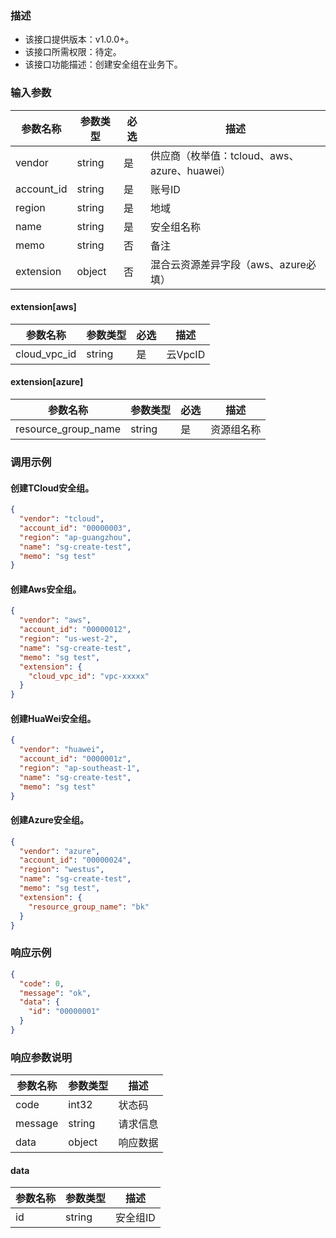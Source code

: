 ### 描述

- 该接口提供版本：v1.0.0+。
- 该接口所需权限：待定。
- 该接口功能描述：创建安全组在业务下。

### 输入参数

| 参数名称       | 参数类型   | 必选  | 描述                               |
|------------|--------|-----|----------------------------------|
| vendor     | string | 是   | 供应商（枚举值：tcloud、aws、azure、huawei） |
| account_id | string | 是   | 账号ID                             |
| region     | string | 是   | 地域                               |
| name       | string | 是   | 安全组名称                            |
| memo       | string | 否   | 备注                               |
| extension  | object | 否   | 混合云资源差异字段（aws、azure必填）           |

#### extension[aws]

| 参数名称 | 参数类型 | 必选 | 描述 |
|--------------|--------|-----|--|
| cloud_vpc_id | string | 是 | 云VpcID |

#### extension[azure]

| 参数名称 | 参数类型 | 必选 | 描述 |
|--|--------|-----|----------------------------------|
| resource_group_name | string | 是 | 资源组名称 |

### 调用示例

#### 创建TCloud安全组。

```json
{
  "vendor": "tcloud",
  "account_id": "00000003",
  "region": "ap-guangzhou",
  "name": "sg-create-test",
  "memo": "sg test"
}
```

#### 创建Aws安全组。

```json
{
  "vendor": "aws",
  "account_id": "00000012",
  "region": "us-west-2",
  "name": "sg-create-test",
  "memo": "sg test",
  "extension": {
    "cloud_vpc_id": "vpc-xxxxx"
  }
}
```

#### 创建HuaWei安全组。

```json
{
  "vendor": "huawei",
  "account_id": "0000001z",
  "region": "ap-southeast-1",
  "name": "sg-create-test",
  "memo": "sg test"
}
```

#### 创建Azure安全组。

```json
{
  "vendor": "azure",
  "account_id": "00000024",
  "region": "westus",
  "name": "sg-create-test",
  "memo": "sg test",
  "extension": {
    "resource_group_name": "bk"
  }
}
```

### 响应示例

```json
{
  "code": 0,
  "message": "ok",
  "data": {
    "id": "00000001"
  }
}
```

### 响应参数说明

| 参数名称    | 参数类型   | 描述   |
|---------|--------|------|
| code    | int32  | 状态码  |
| message | string | 请求信息 |
| data    | object | 响应数据 |

#### data

| 参数名称 | 参数类型     | 描述    |
|-----|----------|-------|
| id  | string   | 安全组ID |
